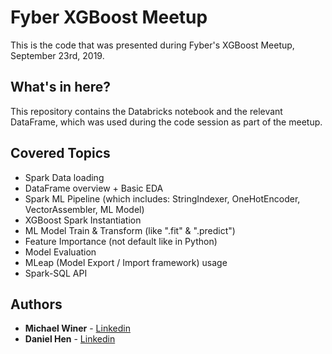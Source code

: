 # Fyber XGBoost Meetup
This is the code that was presented during Fyber's XGBoost Meetup, September 23rd, 2019.

## What's in here?

This repository contains the Databricks notebook and the relevant DataFrame, which was used during the code session as part of the meetup.

## Covered Topics

* Spark Data loading
* DataFrame overview + Basic EDA
* Spark ML Pipeline (which includes: StringIndexer, OneHotEncoder, VectorAssembler, ML Model)
* XGBoost Spark Instantiation
* ML Model Train & Transform (like ".fit" & ".predict")
* Feature Importance (not default like in Python)
* Model Evaluation
* MLeap (Model Export / Import framework) usage
* Spark-SQL API

## Authors

* **Michael Winer** - [Linkedin](https://www.linkedin.com/in/michael-winer-94363569/)
* **Daniel Hen** - [Linkedin](https://www.linkedin.com/in/daniel-hen/)
